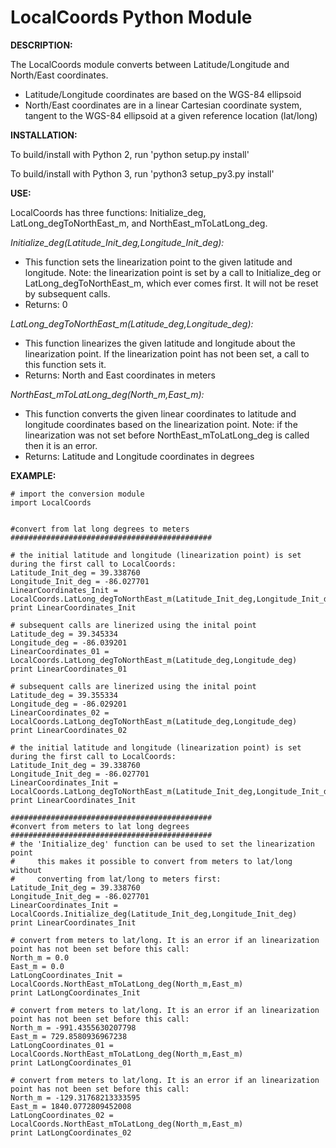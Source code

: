 # LocalCoords Python Module

**DESCRIPTION:**

The LocalCoords module converts between Latitude/Longitude and North/East coordinates.
   - Latitude/Longitude coordinates are based on the WGS-84 ellipsoid
   - North/East coordinates are in a linear Cartesian coordinate system, tangent to the WGS-84
     ellipsoid at a given reference location (lat/long)

**INSTALLATION:**

To build/install with Python 2, run 'python setup.py install'

To build/install with Python 3, run 'python3 setup_py3.py install'

**USE:**

LocalCoords has three functions: Initialize_deg, LatLong_degToNorthEast_m, and NorthEast_mToLatLong_deg.

*Initialize_deg(Latitude_Init_deg,Longitude_Init_deg):*
   - This function sets the linearization point to the given
     latitude and longitude. Note: the linearization point is set by a call to Initialize_deg or
     LatLong_degToNorthEast_m, which ever comes first. It will not be reset by subsequent calls.
   - Returns: 0
	 
*LatLong_degToNorthEast_m(Latitude_deg,Longitude_deg):*
   - This function linearizes the given latitude and longitude
     about the linearization point. If the linearization point has not been set, a call to this function sets it.
   - Returns: North and East coordinates in meters
	 
*NorthEast_mToLatLong_deg(North_m,East_m):*
   - This function converts the given linear coordinates to latitude and longitude
     coordinates based on the linearization point. Note: if the linearization was not set before NorthEast_mToLatLong_deg
     is called then it is an error.
   - Returns: Latitude and Longitude coordinates in degrees

**EXAMPLE:**

```
# import the conversion module
import LocalCoords


#convert from lat long degrees to meters
#############################################

# the initial latitude and longitude (linearization point) is set during the first call to LocalCoords:
Latitude_Init_deg = 39.338760
Longitude_Init_deg = -86.027701
LinearCoordinates_Init = LocalCoords.LatLong_degToNorthEast_m(Latitude_Init_deg,Longitude_Init_deg)
print LinearCoordinates_Init

# subsequent calls are linerized using the inital point
Latitude_deg = 39.345334
Longitude_deg = -86.039201
LinearCoordinates_01 = LocalCoords.LatLong_degToNorthEast_m(Latitude_deg,Longitude_deg)
print LinearCoordinates_01

# subsequent calls are linerized using the inital point
Latitude_deg = 39.355334
Longitude_deg = -86.029201
LinearCoordinates_02 = LocalCoords.LatLong_degToNorthEast_m(Latitude_deg,Longitude_deg)
print LinearCoordinates_02

# the initial latitude and longitude (linearization point) is set during the first call to LocalCoords:
Latitude_Init_deg = 39.338760
Longitude_Init_deg = -86.027701
LinearCoordinates_Init = LocalCoords.LatLong_degToNorthEast_m(Latitude_Init_deg,Longitude_Init_deg)
print LinearCoordinates_Init

#############################################
#convert from meters to lat long degrees
#############################################
# the 'Initialize_deg' function can be used to set the linearization point
#     this makes it possible to convert from meters to lat/long without
#     converting from lat/long to meters first:
Latitude_Init_deg = 39.338760
Longitude_Init_deg = -86.027701
LinearCoordinates_Init = LocalCoords.Initialize_deg(Latitude_Init_deg,Longitude_Init_deg)
print LinearCoordinates_Init

# convert from meters to lat/long. It is an error if an linearization point has not been set before this call:
North_m = 0.0
East_m = 0.0
LatLongCoordinates_Init = LocalCoords.NorthEast_mToLatLong_deg(North_m,East_m)
print LatLongCoordinates_Init

# convert from meters to lat/long. It is an error if an linearization point has not been set before this call:
North_m = -991.4355630207798
East_m = 729.8580936967238
LatLongCoordinates_01 = LocalCoords.NorthEast_mToLatLong_deg(North_m,East_m)
print LatLongCoordinates_01

# convert from meters to lat/long. It is an error if an linearization point has not been set before this call:
North_m = -129.31768213333595
East_m = 1840.0772809452008
LatLongCoordinates_02 = LocalCoords.NorthEast_mToLatLong_deg(North_m,East_m)
print LatLongCoordinates_02

```
